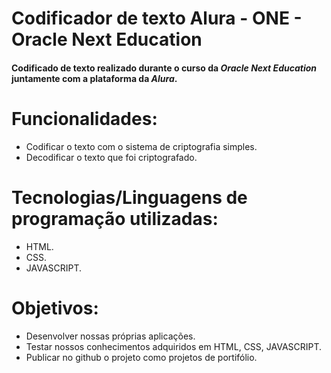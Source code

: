 # **Codificador de texto Alura - ONE - Oracle Next Education**
#### Codificado de texto realizado durante o curso da _**Oracle Next Education**_ juntamente com a plataforma da _**Alura**_.

# **Funcionalidades**:
* Codificar o texto com o sistema de criptografia simples.
* Decodificar o texto que foi criptografado.

# **Tecnologias/Linguagens de programação utilizadas**:
* HTML.
* CSS.
* JAVASCRIPT.

# **Objetivos**:
* Desenvolver nossas próprias aplicações.
* Testar nossos conhecimentos adquiridos em HTML, CSS, JAVASCRIPT.
* Publicar no github o projeto como projetos de portifólio.
